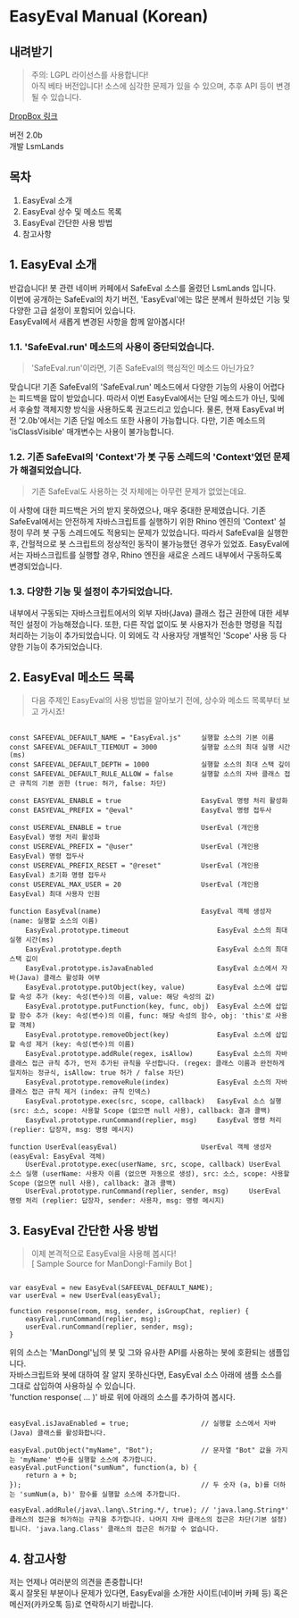 # EasyEval Manual (Korean)


## 내려받기

> 주의: LGPL 라이선스를 사용합니다!   
> 아직 베타 버전입니다! 소스에 심각한 문제가 있을 수 있으며, 추후 API 등이 변경될 수 있습니다.

[DropBox 링크](https://www.dropbox.com/s/8fjs8abrkaot071/EasyEval-2.0b.js?dl=0)

버전 2.0b   
개발 LsmLands


## 목차

1. EasyEval 소개
2. EasyEval 상수 및 메소드 목록
3. EasyEval 간단한 사용 방법
4. 참고사항


## 1. EasyEval 소개

<!-- >> 과거, [Rhino 엔진](https://github.com/mozilla/rhino)을 사용한 봇에서 안전하게 'Evaluate' 기능을 사용하는 것은 많이 어려웠습니다. 아무리 자바스크립트의 여러 메소드를 사용하여 막아놓았다 한들, 자바스크립트 특유의 다양한 문법 덕에 대다수의 봇은 빠르게 해킹되었죠. 하지만 몇개월 후, 봇 구동 어플리케이션에서 사용하는 Rhino 엔진의 메소드를 직접 사용하여 자바스크립트 안에서 자바스크립트를 구동하는 봇이 많이 공개되었습니다. 다만 이 방식도 얼마 지나지 않아, 나중에는 여러 봇 제작자들 사이에 Rhino 엔진의 자체 취약점이 공유가 되면서 이 엔진을 직접 사용하는 봇들도 결국 해킹이 되고 말았죠. -->

반갑습니다! 봇 관련 네이버 카페에서 SafeEval 소스를 올렸던 LsmLands 입니다.   
이번에 공개하는 SafeEval의 차기 버전, 'EasyEval'에는 많은 분께서 원하셨던 기능 및 다양한 고급 설정이 포함되어 있습니다.   
EasyEval에서 새롭게 변경된 사항을 함께 알아봅시다!

### 1.1. 'SafeEval.run' 메소드의 사용이 중단되었습니다.

> 'SafeEval.run'이라면, 기존 SafeEval의 핵심적인 메소드 아닌가요?

맞습니다! 기존 SafeEval의 'SafeEval.run' 메소드에서 다양한 기능의 사용이 어렵다는 피드백을 많이 받았습니다. 따라서 이번 EasyEval에서는 단일 메소드가 아닌, 및에서 후술할 객체지향 방식을 사용하도록 권고드리고 있습니다. 물론, 현재 EasyEval 버전 '2.0b'에서는 기존 단일 메소드 또한 사용이 가능합니다. 다만, 기존 메소드의 'isClassVisible' 매개변수는 사용이 불가능합니다.


### 1.2. 기존 SafeEval의 'Context'가 봇 구동 스레드의 'Context'였던 문제가 해결되었습니다.

> 기존 SafeEval도 사용하는 것 자체에는 아무런 문제가 없었는데요.

이 사항에 대한 피드백은 거의 받지 못하였으나, 매우 중대한 문제였습니다. 기존 SafeEval에서는 안전하게 자바스크립트를 실행하기 위한 Rhino 엔진의 'Context' 설정이 무려 봇 구동 스레드에도 적용되는 문제가 있었습니다. 따라서 SafeEval을 실행한 후, 간헐적으로 봇 스크립트의 정상적인 동작이 불가능했던 경우가 있었죠. EasyEval에서는 자바스크립트를 실행할 경우, Rhino 엔진을 새로운 스레드 내부에서 구동하도록 변경되었습니다.


### 1.3. 다양한 기능 및 설정이 추가되었습니다.

내부에서 구동되는 자바스크립트에서의 외부 자바(Java) 클래스 접근 권한에 대한 세부적인 설정이 가능해졌습니다. 또한, 다른 작업 없이도 봇 사용자가 전송한 명령을 직접 처리하는 기능이 추가되었습니다. 이 외에도 각 사용자당 개별적인 'Scope' 사용 등 다양한 기능이 추가되었습니다.


## 2. EasyEval 메소드 목록

> 다음 주제인 EasyEval의 사용 방법을 알아보기 전에, 상수와 메소드 목록부터 보고 가시죠!

```

const SAFEEVAL_DEFAULT_NAME = "EasyEval.js"     실행할 소스의 기본 이름
const SAFEEVAL_DEFAULT_TIEMOUT = 3000           실행할 소스의 최대 실행 시간(ms)
const SAFEEVAL_DEFAULT_DEPTH = 1000             실행할 소스의 최대 스택 깊이
const SAFEEVAL_DEFAULT_RULE_ALLOW = false       실행할 소스의 자바 클래스 접근 규칙의 기본 권한 (true: 허가, false: 차단)

const EASYEVAL_ENABLE = true                    EasyEval 명령 처리 활성화
const EASYEVAL_PREFIX = "@eval"                 EasyEval 명령 접두사

const USEREVAL_ENABLE = true                    UserEval (개인용 EasyEval) 명령 처리 활성화
const USEREVAL_PREFIX = "@user"                 UserEval (개인용 EasyEval) 명령 접두사
const USEREVAL_PREFIX_RESET = "@reset"          UserEval (개인용 EasyEval) 초기화 명령 접두사
const USEREVAL_MAX_USER = 20                    UserEval (개인용 EasyEval) 최대 사용자 인원

function EasyEval(name)                         EasyEval 객체 생성자 (name: 실행할 소스의 이름)
    EasyEval.prototype.timeout                      EasyEval 소스의 최대 실행 시간(ms)
    EasyEval.prototype.depth                        EasyEval 소스의 최대 스택 깂이
    EasyEval.prototype.isJavaEnabled                EasyEval 소스에서 자바(Java) 클래스 활성화 여부
    EasyEval.prototype.putObject(key, value)        EasyEval 소스에 삽입할 속성 추가 (key: 속성(변수)의 이름, value: 해당 속성의 값)
    EasyEval.prototype.putFunction(key, func, obj)  EasyEval 소스에 삽입할 함수 추가 (key: 속성(변수)의 이름, func: 해당 속성의 함수, obj: 'this'로 사용할 객체)
    EasyEval.prototype.removeObject(key)            EasyEval 소스에 삽입할 속성 제거 (key: 속성(변수)의 이름)
    EasyEval.prototype.addRule(regex, isAllow)      EasyEval 소스의 자바 클래스 접근 규칙 추가, 먼저 추가된 규칙을 우선합니다. (regex: 클래스 이름과 완전하게 일치하는 정규식, isAllow: true 허가 / false 차단)
    EasyEval.prototype.removeRule(index)            EasyEval 소스의 자바 클래스 접근 규칙 제거 (index: 규칙 인덱스)
    EasyEval.prototype.exec(src, scope, callback)   EasyEval 소스 실행 (src: 소스, scope: 사용할 Scope (없으면 null 사용), callback: 결과 콜백)
    EasyEval.prototype.runCommand(replier, msg)     EasyEval 명령 처리 (replier: 답장자, msg: 명령 메시지)

function UserEval(easyEval)                     UserEval 객체 생성자 (easyEval: EasyEval 객체)
    UserEval.prototype.exec(userName, src, scope, callback) UserEval 소스 실행 (userName: 사용자 이름 (없으면 자동으로 생성), src: 소스, scope: 사용할 Scope (없으면 null 사용), callback: 결과 콜백)
    UserEval.prototype.runCommand(replier, sender, msg)     UserEval 명령 처리 (replier: 답장자, sender: 사용자, msg: 명령 메시지)

```


## 3. EasyEval 간단한 사용 방법

> 이제 본격적으로 EasyEval을 사용해 봅시다!   
> [ Sample Source for ManDongI-Family Bot ]

```

var easyEval = new EasyEval(SAFEEVAL_DEFAULT_NAME);
var userEval = new UserEval(easyEval);

function response(room, msg, sender, isGroupChat, replier) {
    easyEval.runCommand(replier, msg);
    userEval.runCommand(replier, sender, msg);
}

```

위의 소스는 'ManDongI'님의 봇 및 그와 유사한 API를 사용하는 봇에 호환되는 샘플입니다.   
자바스크립트와 봇에 대하여 잘 알지 못하신다면, EasyEval 소스 아래에 샘플 소스를 그대로 삽입하여 사용하실 수 있습니다.   
'function response( ... )' 바로 위에 아래의 소스를 추가하여 봅시다.

```

easyEval.isJavaEnabled = true;                  // 실행할 소스에서 자바(Java) 클래스를 활성화합니다.

easyEval.putObject("myName", "Bot");            // 문자열 "Bot" 값을 가지는 'myName' 변수를 실행할 소스에 추가합니다.
easyEval.putFunction("sumNum", function(a, b) {
    return a + b;
});                                             // 두 숫자 (a, b)를 더하는 'sumNum(a, b)' 함수를 실행할 소스에 추가합니다.

easyEval.addRule(/java\.lang\.String.*/, true); // 'java.lang.String*' 클래스의 접근을 허가하는 규칙을 추가합니다. 나머지 자바 클래스의 접근은 차단(기본 설정)됩니다. 'java.lang.Class' 클래스의 접근은 허가할 수 없습니다.

```


## 4. 참고사항

저는 언제나 여러분의 의견을 존중합니다!   
혹시 잘못된 부분이나 문제가 있다면, EasyEval을 소개한 사이트(네이버 카페 등) 혹은 메신저(카카오톡 등)로 연락하시기 바랍니다.
